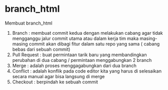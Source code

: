 # branch_html
Membuat branch_html
1.	Branch		: membuat commit kedua dengan melakukan cabang agar tidak mengganggu jalur commit utama atau dalam kerja tim maka masing-masing commit akan dibagi fitur dalam satu repo yang sama ( cabang bebas dari sebuah commit)
2.	Pull Request	: buat permintaan tarik baru yang membandingkan perubahan di dua cabang / permintaan menggabungkan 2 branch
3.	Merge		: adalah proses menggagabungkan dari dua branch
4.	Conflict		: adalah konflik pada code editor kita yang harus di selesaikan secara manual agar bisa langsung di merge
5.	Checkout	: berpindah ke sebuah commit

